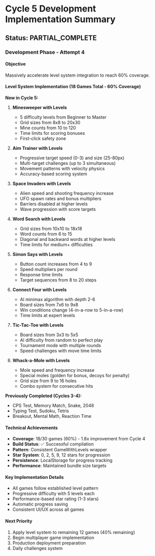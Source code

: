 # Cycle 5 Development Implementation Summary

## Status: PARTIAL_COMPLETE

### Development Phase - Attempt 4

#### Objective
Massively accelerate level system integration to reach 60% coverage.

#### Level System Implementation (18 Games Total - 60% Coverage)

**New in Cycle 5:**

1. **Minesweeper with Levels**
   - 5 difficulty levels from Beginner to Master
   - Grid sizes from 8x8 to 20x30
   - Mine counts from 10 to 120
   - Time limits for scoring bonuses
   - First-click safety zone

2. **Aim Trainer with Levels**
   - Progressive target speed (0-3) and size (25-80px)
   - Multi-target challenges (up to 3 simultaneous)
   - Movement patterns with velocity physics
   - Accuracy-based scoring system

3. **Space Invaders with Levels**
   - Alien speed and shooting frequency increase
   - UFO spawn rates and bonus multipliers
   - Barriers disabled at higher levels
   - Wave progression with score targets

4. **Word Search with Levels**
   - Grid sizes from 10x10 to 18x18
   - Word counts from 6 to 15
   - Diagonal and backward words at higher levels
   - Time limits for medium+ difficulties

5. **Simon Says with Levels**
   - Button count increases from 4 to 9
   - Speed multipliers per round
   - Response time limits
   - Target sequences from 8 to 20 steps

6. **Connect Four with Levels**
   - AI minimax algorithm with depth 2-6
   - Board sizes from 7x6 to 9x8
   - Win conditions change (4-in-a-row to 5-in-a-row)
   - Time limits at expert levels

7. **Tic-Tac-Toe with Levels**
   - Board sizes from 3x3 to 5x5
   - AI difficulty from random to perfect play
   - Tournament mode with multiple rounds
   - Speed challenges with move time limits

8. **Whack-a-Mole with Levels**
   - Mole speed and frequency increase
   - Special moles (golden for bonus, decoys for penalty)
   - Grid size from 9 to 16 holes
   - Combo system for consecutive hits

**Previously Completed (Cycles 3-4):**
- CPS Test, Memory Match, Snake, 2048
- Typing Test, Sudoku, Tetris
- Breakout, Mental Math, Reaction Time

#### Technical Achievements
- **Coverage**: 18/30 games (60%) - 1.8x improvement from Cycle 4
- **Build Status**: ✅ Successful compilation
- **Pattern**: Consistent GameWithLevels wrapper
- **Star System**: 0, 2, 5, 9, 12 stars for progression
- **Persistence**: LocalStorage for progress tracking
- **Performance**: Maintained bundle size targets

#### Key Implementation Details
- All games follow established level pattern
- Progressive difficulty with 5 levels each
- Performance-based star rating (1-3 stars)
- Automatic progress saving
- Consistent UI/UX across all games

#### Next Priority
1. Apply level system to remaining 12 games (40% remaining)
2. Begin multiplayer game implementation
3. Production deployment preparation
4. Daily challenges system

<!-- FEATURES_STATUS: PARTIAL_COMPLETE -->